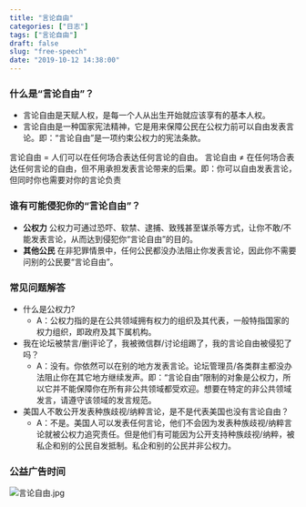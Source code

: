```yaml
---
title: "言论自由"
categories: ["日志"]
tags: ["言论自由"]
draft: false
slug: "free-speech"
date: "2019-10-12 14:38:00"
---
```


### 什么是“言论自由”？
- 言论自由是天赋人权，是每一个人从出生开始就应该享有的基本人权。
- 言论自由是一种国家宪法精神，它是用来保障公民在公权力前可以自由发表言论。即：“言论自由”是一项约束公权力的宪法条款。

言论自由 = 人们可以在任何场合表达任何言论的自由。
言论自由 ≠ 在任何场合表达任何言论的自由，但不用承担发表言论带来的后果。即：你可以自由发表言论，但同时你也需要对你的言论负责

### 谁有可能侵犯你的“言论自由”？
- **公权力** 公权力可通过恐吓、软禁、逮捕、致残甚至谋杀等方式，让你不敢/不能发表言论，从而达到侵犯你“言论自由”的目的。
- **其他公民** 在非犯罪情景中，任何公民都没办法阻止你发表言论，因此你不需要问别的公民要“言论自由”。

### 常见问题解答
- 什么是公权力?
	- A：公权力指的是在公共领域拥有权力的组织及其代表，一般特指国家的权力组织，即政府及其下属机构。
- 我在论坛被禁言/删评论了，我被微信群/讨论组踢了，我的言论自由被侵犯了吗？
	- A：没有。你依然可以在别的地方发表言论。论坛管理员/各类群主都没办法阻止你在其它地方继续发声。即：“言论自由”限制的对象是公权力，所以它并不能保障你在所有非公共领域都受欢迎。想要在特定的非公共领域发言，请遵守该领域的发言规范。
- 美国人不敢公开发表种族歧视/纳粹言论，是不是代表美国也没有言论自由？
	- A：不是。美国人可以发表任何言论，他们不会因为发表种族歧视/纳粹言论就被公权力追究责任。但是他们有可能因为公开支持种族歧视/纳粹，被私企和别的公民自发抵制。私企和别的公民并非公权力。

### 公益广告时间
![言论自由.jpg](https://images.eallion.com/images/2019/10/1378019866.jpg!hugo.webp)
